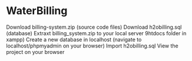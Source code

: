 # WaterBilling

Download billing-system.zip (source code files)
Download h2obilling.sql (database)
Extraxt billing_system.zip to your local server 9htdocs folder in xampp)
Create a new database in localhost (navigate to localhost/phpmyadmin on your browser)
Import h2obilling.sql
View the project on your browser
